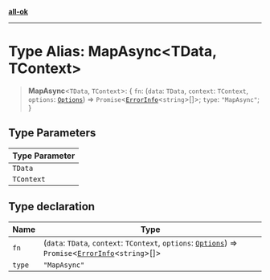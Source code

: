 [**all-ok**](../README.md)

***

# Type Alias: MapAsync\<TData, TContext\>

> **MapAsync**\<`TData`, `TContext`\>: \{ `fn`: (`data`: `TData`, `context`: `TContext`, `options`: [`Options`](Options.md)) => `Promise`\<[`ErrorInfo`](ErrorInfo.md)\<`string`\>[]\>; `type`: `"MapAsync"`; \}

## Type Parameters

| Type Parameter |
| ------ |
| `TData` |
| `TContext` |

## Type declaration

| Name | Type |
| ------ | ------ |
| <a id="fn"></a> `fn` | (`data`: `TData`, `context`: `TContext`, `options`: [`Options`](Options.md)) => `Promise`\<[`ErrorInfo`](ErrorInfo.md)\<`string`\>[]\> |
| <a id="type"></a> `type` | `"MapAsync"` |
